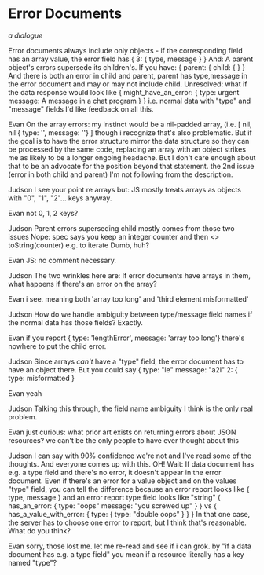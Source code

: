 # Error Documents

_a dialogue_


Error documents always include only objects - if the corresponding field has an array value, the error field has { 3: { type, message } }
And: A parent object's errors supersede its children's.
If you have:
{
    parent: {
        child: {
        }
}
And there is both an error in child and parent, parent has type,message in the error document and may or may not include child.
Unresolved: what if the data response would look like
{
    might_have_an_error: {
        type: urgent
        message: A message in a chat program
    }
}
i.e. normal data with "type" and "message" fields
I'd like feedback on all this.

Evan
On the array errors:  my instinct would be a nil-padded array, (i.e. [ nil, nil { type: '', message: ''} ] though i recognize that's also problematic.  But if the goal is to have the error structure mirror the data structure so they can be processed by the same code, replacing an array with an object strikes me as likely to be a longer ongoing headache.
But I don't care enough about that to be an advocate for the position beyond that statement.
the 2nd issue (error in both child and parent) I'm not following from the description.

Judson
I see your point re arrays but: JS mostly treats arrays as objects with "0", "1", "2"... keys anyway.

Evan
not 0, 1, 2 keys?

Judson
Parent errors superseding child mostly comes from those two issues
Nope: spec says you keep an integer counter and then <<get>> toString(counter) e.g. to iterate
Dumb, huh?

Evan
JS: no comment necessary.

Judson
The two wrinkles here are:
If error documents have arrays in them, what happens if there's an error on the array?

Evan
i see.  meaning both 'array too long' and 'third element misformatted'

Judson
How do we handle ambiguity between type/message field names if the normal data has those fields?
Exactly.

Evan
if you report { type: 'lengthError', message: 'array too long'} there's nowhere to put the child error.

Judson
Since arrays *can't* have a "type" field, the error document has to have an object there.
But you could say
{
    type: "le"
    message: "a2l"
    2: {
        type: misformatted
        }

Evan
yeah

Judson
Talking this through, the field name ambiguity I think is the only real problem.

Evan
just curious: what prior art exists on returning errors about JSON resources?
we can't be the only people to have ever thought about this

Judson
I can say with 90% confidence we're not and I've read some of the thoughts.
And everyone comes up with this.
OH! Wait:
If data document has e.g. a type field and there's no error, it doesn't appear in the error document.
Even if there's an error for a value object and on the values "type" field, you can tell the difference because an error report looks like { type, message } and an error report type field looks like "string"
 {
    has_an_error: {
        type: "oops"
        message: "you screwed up"
    }
}
vs
 {
    has_a_value_with_error: {
        type: {
            type: "double oops"
        }
    }
}
In that one case, the server has to choose one error to report, but I think that's reasonable.
What do you think?

Evan
sorry, those lost me.  let me re-read and see if i can grok.
by "if a data document has e.g. a type field" you mean if a resource literally has a key named "type"?
